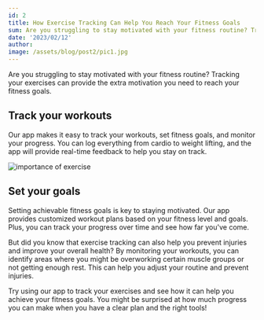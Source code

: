 ```yaml
---
id: 2
title: How Exercise Tracking Can Help You Reach Your Fitness Goals
sum: Are you struggling to stay motivated with your fitness routine? Tracking your exercises can provide the extra motivation you need to reach your fitness goals.
date: '2023/02/12'
author:
image: /assets/blog/post2/pic1.jpg
---
```


Are you struggling to stay motivated with your fitness routine? Tracking your exercises can provide the extra motivation you need to reach your fitness goals.

## Track your workouts

Our app makes it easy to track your workouts, set fitness goals, and monitor your progress. You can log everything from cardio to weight lifting, and the app will provide real-time feedback to help you stay on track.

![importance of exercise](/assets/blog/post2/pic1.jpg)

## Set your goals

Setting achievable fitness goals is key to staying motivated. Our app provides customized workout plans based on your fitness level and goals. Plus, you can track your progress over time and see how far you've come.

But did you know that exercise tracking can also help you prevent injuries and improve your overall health? By monitoring your workouts, you can identify areas where you might be overworking certain muscle groups or not getting enough rest. This can help you adjust your routine and prevent injuries.

Try using our app to track your exercises and see how it can help you achieve your fitness goals. You might be surprised at how much progress you can make when you have a clear plan and the right tools!
